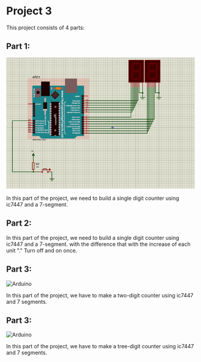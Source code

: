 # Project 3
This project consists of 4 parts:

## Part 1:
![Arduino](./1/image.jpg)

In this part of the project, we need to build a single digit counter using ic7447 and a 7-segment.

## Part 2:
In this part of the project, we need to build a single digit counter using ic7447 and a 7-segment.
with the difference that with the increase of each unit "." Turn off and on once.

## Part 3:
![Arduino](./3/image.jpg)

In this part of the project, we have to make a two-digit counter using ic7447 and 7 segments.

## Part 3:
![Arduino](./4/image.jpg)

In this part of the project, we have to make a tree-digit counter using ic7447 and 7 segments.